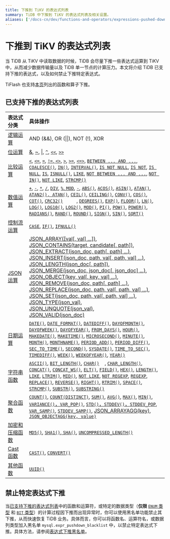 ```yaml
---
title: 下推到 TiKV 的表达式列表
summary: TiDB 中下推到 TiKV 的表达式列表及相关设置。
aliases: ['/docs-cn/dev/functions-and-operators/expressions-pushed-down/','/docs-cn/dev/reference/sql/functions-and-operators/expressions-pushed-down/']
---
```


# 下推到 TiKV 的表达式列表

当 TiDB 从 TiKV 中读取数据的时候，TiDB 会尽量下推一些表达式运算到 TiKV 中，从而减少数据传输量以及 TiDB 单一节点的计算压力。本文将介绍 TiDB 已支持下推的表达式，以及如何禁止下推特定表达式。

TiFlash 也支持[本页](/tiflash/tiflash-supported-pushdown-calculations.md)列出的函数和算子下推。

## 已支持下推的表达式列表

| 表达式分类 | 具体操作 |
| :-------------- | :------------------------------------- |
| [逻辑运算](/functions-and-operators/operators.md#逻辑操作符) | AND (&&), OR (&#124;&#124;), NOT (!), XOR |
| [位运算](/functions-and-operators/operators.md#操作符) | [&](https://dev.mysql.com/doc/refman/5.7/en/bit-functions.html#operator_bitwise-and), [~](https://dev.mysql.com/doc/refman/5.7/en/bit-functions.html#operator_bitwise-invert), [\|](https://dev.mysql.com/doc/refman/5.7/en/bit-functions.html#operator_bitwise-or), [`^`](https://dev.mysql.com/doc/refman/5.7/en/bit-functions.html#operator_bitwise-xor), [`<<`](https://dev.mysql.com/doc/refman/5.7/en/bit-functions.html#operator_left-shift), [`>>`](https://dev.mysql.com/doc/refman/5.7/en/bit-functions.html#operator_right-shift) |
| [比较运算](/functions-and-operators/operators.md#比较方法和操作符) | [`<`](https://dev.mysql.com/doc/refman/5.7/en/comparison-operators.html#operator_less-than), [`<=`](https://dev.mysql.com/doc/refman/5.7/en/comparison-operators.html#operator_less-than-or-equal), [`=`](https://dev.mysql.com/doc/refman/5.7/en/comparison-operators.html#operator_equal), [`!=`, `<>`](https://dev.mysql.com/doc/refman/5.7/en/comparison-operators.html#operator_not-equal), [`>`](https://dev.mysql.com/doc/refman/5.7/en/comparison-operators.html#operator_greater-than), [`>=`](https://dev.mysql.com/doc/refman/5.7/en/comparison-operators.html#operator_greater-than-or-equal), [`<=>`](https://dev.mysql.com/doc/refman/5.7/en/comparison-operators.html#operator_equal-to), [`BETWEEN ... AND ...`](https://dev.mysql.com/doc/refman/5.7/en/comparison-operators.html#operator_between), [`COALESCE()`](https://dev.mysql.com/doc/refman/5.7/en/comparison-operators.html#function_coalesce), [`IN()`](https://dev.mysql.com/doc/refman/5.7/en/comparison-operators.html#function_in), [`INTERVAL()`](https://dev.mysql.com/doc/refman/5.7/en/comparison-operators.html#function_interval), [`IS NOT NULL`](https://dev.mysql.com/doc/refman/5.7/en/comparison-operators.html#operator_is-not-null), [`IS NOT`](https://dev.mysql.com/doc/refman/5.7/en/comparison-operators.html#operator_is-not), [`IS NULL`](https://dev.mysql.com/doc/refman/5.7/en/comparison-operators.html#operator_is-null), [`IS`](https://dev.mysql.com/doc/refman/5.7/en/comparison-operators.html#operator_is), [`ISNULL()`](https://dev.mysql.com/doc/refman/5.7/en/comparison-operators.html#function_isnull), [`LIKE`](https://dev.mysql.com/doc/refman/5.7/en/string-comparison-functions.html#operator_like), [`NOT BETWEEN ... AND ...`](https://dev.mysql.com/doc/refman/5.7/en/comparison-operators.html#operator_not-between), [`NOT IN()`](https://dev.mysql.com/doc/refman/5.7/en/comparison-operators.html#function_not-in), [`NOT LIKE`](https://dev.mysql.com/doc/refman/5.7/en/string-comparison-functions.html#operator_not-like), [`STRCMP()`](https://dev.mysql.com/doc/refman/5.7/en/string-comparison-functions.html#function_strcmp) |
| [数值运算](/functions-and-operators/numeric-functions-and-operators.md) | [`+`](https://dev.mysql.com/doc/refman/5.7/en/arithmetic-functions.html#operator_plus), [`-`](https://dev.mysql.com/doc/refman/5.7/en/arithmetic-functions.html#operator_minus), [`*`](https://dev.mysql.com/doc/refman/5.7/en/arithmetic-functions.html#operator_times), [`/`](https://dev.mysql.com/doc/refman/5.7/en/arithmetic-functions.html#operator_divide), [`DIV`](https://dev.mysql.com/doc/refman/5.7/en/arithmetic-functions.html#operator_div), [`%`, `MOD`](https://dev.mysql.com/doc/refman/5.7/en/arithmetic-functions.html#operator_mod), [`-`](https://dev.mysql.com/doc/refman/5.7/en/arithmetic-functions.html#operator_unary-minus), [`ABS()`](https://dev.mysql.com/doc/refman/5.7/en/mathematical-functions.html#function_abs), [`ACOS()`](https://dev.mysql.com/doc/refman/5.7/en/mathematical-functions.html#function_acos), [`ASIN()`](https://dev.mysql.com/doc/refman/5.7/en/mathematical-functions.html#function_asin), [`ATAN()`](https://dev.mysql.com/doc/refman/5.7/en/mathematical-functions.html#function_atan), [`ATAN2(), ATAN()`](https://dev.mysql.com/doc/refman/5.7/en/mathematical-functions.html#function_atan2), [`CEIL()`](https://dev.mysql.com/doc/refman/5.7/en/mathematical-functions.html#function_ceil), [`CEILING()`](https://dev.mysql.com/doc/refman/5.7/en/mathematical-functions.html#function_ceiling), [`CONV()`](https://dev.mysql.com/doc/refman/5.7/en/mathematical-functions.html#function_conv), [`COS()`](https://dev.mysql.com/doc/refman/5.7/en/mathematical-functions.html#function_cos), [`COT()`](https://dev.mysql.com/doc/refman/5.7/en/mathematical-functions.html#function_cot), [`CRC32()`](https://dev.mysql.com/doc/refman/5.7/en/mathematical-functions.html#function_crc32)          , [`DEGREES()`](https://dev.mysql.com/doc/refman/5.7/en/mathematical-functions.html#function_degrees), [`EXP()`](https://dev.mysql.com/doc/refman/5.7/en/mathematical-functions.html#function_exp), [`FLOOR()`](https://dev.mysql.com/doc/refman/5.7/en/mathematical-functions.html#function_floor), [`LN()`](https://dev.mysql.com/doc/refman/5.7/en/mathematical-functions.html#function_ln), [`LOG()`](https://dev.mysql.com/doc/refman/5.7/en/mathematical-functions.html#function_log), [`LOG10()`](https://dev.mysql.com/doc/refman/5.7/en/mathematical-functions.html#function_log10), [`LOG2()`](https://dev.mysql.com/doc/refman/5.7/en/mathematical-functions.html#function_log2), [`MOD()`](https://dev.mysql.com/doc/refman/5.7/en/mathematical-functions.html#function_mod), [`PI()`](https://dev.mysql.com/doc/refman/5.7/en/mathematical-functions.html#function_pi), [`POW()`](https://dev.mysql.com/doc/refman/5.7/en/mathematical-functions.html#function_pow), [`POWER()`](https://dev.mysql.com/doc/refman/5.7/en/mathematical-functions.html#function_power), [`RADIANS()`](https://dev.mysql.com/doc/refman/5.7/en/mathematical-functions.html#function_radians), [`RAND()`](https://dev.mysql.com/doc/refman/5.7/en/mathematical-functions.html#function_rand), [`ROUND()`](https://dev.mysql.com/doc/refman/5.7/en/mathematical-functions.html#function_round), [`SIGN()`](https://dev.mysql.com/doc/refman/5.7/en/mathematical-functions.html#function_sign), [`SIN()`](https://dev.mysql.com/doc/refman/5.7/en/mathematical-functions.html#function_sin), [`SQRT()`](https://dev.mysql.com/doc/refman/5.7/en/mathematical-functions.html#function_sqrt) |
| [控制流运算](/functions-and-operators/control-flow-functions.md) | [`CASE`](https://dev.mysql.com/doc/refman/5.7/en/flow-control-functions.html#operator_case), [`IF()`](https://dev.mysql.com/doc/refman/5.7/en/flow-control-functions.html#function_if), [`IFNULL()`](https://dev.mysql.com/doc/refman/5.7/en/flow-control-functions.html#function_ifnull) |
| [JSON 运算](/functions-and-operators/json-functions.md) | [JSON_ARRAY([val[, val] ...])][json_array],<br/> [JSON_CONTAINS(target, candidate[, path])][json_contains],<br/> [JSON_EXTRACT(json_doc, path[, path] ...)][json_extract],<br/> [JSON_INSERT(json_doc, path, val[, path, val] ...)][json_insert],<br/> [JSON_LENGTH(json_doc[, path])][json_length],<br/> [JSON_MERGE(json_doc, json_doc[, json_doc] ...)][json_merge],<br/> [JSON_OBJECT(key, val[, key, val] ...)][json_object],<br/> [JSON_REMOVE(json_doc, path[, path] ...)][json_remove],<br/> [JSON_REPLACE(json_doc, path, val[, path, val] ...)][json_replace],<br/> [JSON_SET(json_doc, path, val[, path, val] ...)][json_set],<br/> [JSON_TYPE(json_val)][json_type],<br/> [JSON_UNQUOTE(json_val)][json_unquote],<br/> [JSON_VALID(json_doc)][json_valid] |
| [日期运算](/functions-and-operators/date-and-time-functions.md) | [`DATE()`](https://dev.mysql.com/doc/refman/5.7/en/date-and-time-functions.html#function_date), [`DATE_FORMAT()`](https://dev.mysql.com/doc/refman/5.7/en/date-and-time-functions.html#function_date-format), [`DATEDIFF()`](https://dev.mysql.com/doc/refman/5.7/en/date-and-time-functions.html#function_datediff), [`DAYOFMONTH()`](https://dev.mysql.com/doc/refman/5.7/en/date-and-time-functions.html#function_dayofmonth), [`DAYOFWEEK()`](https://dev.mysql.com/doc/refman/5.7/en/date-and-time-functions.html#function_dayofweek), [`DAYOFYEAR()`](https://dev.mysql.com/doc/refman/5.7/en/date-and-time-functions.html#function_dayofyear), [`FROM_DAYS()`](https://dev.mysql.com/doc/refman/5.7/en/date-and-time-functions.html#function_from-days), [`HOUR()`](https://dev.mysql.com/doc/refman/5.7/en/date-and-time-functions.html#function_hour), [`MAKEDATE()`](https://dev.mysql.com/doc/refman/5.7/en/date-and-time-functions.html#function_makedate), [`MAKETIME()`](https://dev.mysql.com/doc/refman/5.7/en/date-and-time-functions.html#function_maketime), [`MICROSECOND()`](https://dev.mysql.com/doc/refman/5.7/en/date-and-time-functions.html#function_microsecond), [`MINUTE()`](https://dev.mysql.com/doc/refman/5.7/en/date-and-time-functions.html#function_minute), [`MONTH()`](https://dev.mysql.com/doc/refman/5.7/en/date-and-time-functions.html#function_month), [`MONTHNAME()`](https://dev.mysql.com/doc/refman/5.7/en/date-and-time-functions.html#function_monthname), [`PERIOD_ADD()`](https://dev.mysql.com/doc/refman/5.7/en/date-and-time-functions.html#function_period-add), [`PERIOD_DIFF()`](https://dev.mysql.com/doc/refman/5.7/en/date-and-time-functions.html#function_period-diff), [`SEC_TO_TIME()`](https://dev.mysql.com/doc/refman/5.7/en/date-and-time-functions.html#function_sec-to-time), [`SECOND()`](https://dev.mysql.com/doc/refman/5.7/en/date-and-time-functions.html#function_second), [`SYSDATE()`](https://dev.mysql.com/doc/refman/5.7/en/date-and-time-functions.html#function_sysdate), [`TIME_TO_SEC()`](https://dev.mysql.com/doc/refman/5.7/en/date-and-time-functions.html#function_time-to-sec), [`TIMEDIFF()`](https://dev.mysql.com/doc/refman/5.7/en/date-and-time-functions.html#function_timediff), [`WEEK()`](https://dev.mysql.com/doc/refman/5.7/en/date-and-time-functions.html#function_week), [`WEEKOFYEAR()`](https://dev.mysql.com/doc/refman/5.7/en/date-and-time-functions.html#function_weekofyear), [`YEAR()`](https://dev.mysql.com/doc/refman/5.7/en/date-and-time-functions.html#function_year) |
| [字符串函数](/functions-and-operators/string-functions.md) | [`ASCII()`](https://dev.mysql.com/doc/refman/5.7/en/string-functions.html#function_ascii), [`BIT_LENGTH()`](https://dev.mysql.com/doc/refman/5.7/en/string-functions.html#function_bit-length), [`CHAR()`](https://dev.mysql.com/doc/refman/5.7/en/string-functions.html#function_char)    , [`CHAR_LENGTH()`](https://dev.mysql.com/doc/refman/5.7/en/string-functions.html#function_char-length), [`CONCAT()`](https://dev.mysql.com/doc/refman/5.7/en/string-functions.html#function_concat), [`CONCAT_WS()`](https://dev.mysql.com/doc/refman/5.7/en/string-functions.html#function_concat-ws), [`ELT()`](https://dev.mysql.com/doc/refman/5.7/en/string-functions.html#function_elt), [`FIELD()`](https://dev.mysql.com/doc/refman/5.7/en/string-functions.html#function_field), [`HEX()`](https://dev.mysql.com/doc/refman/5.7/en/string-functions.html#function_hex), [`LENGTH()`](https://dev.mysql.com/doc/refman/5.7/en/string-functions.html#function_length), [`LIKE`](https://dev.mysql.com/doc/refman/5.7/en/string-comparison-functions.html#operator_like), [`LTRIM()`](https://dev.mysql.com/doc/refman/5.7/en/string-functions.html#function_ltrim), [`MID()`](https://dev.mysql.com/doc/refman/5.7/en/string-functions.html#function_mid), [`NOT LIKE`](https://dev.mysql.com/doc/refman/5.7/en/string-comparison-functions.html#operator_not-like), [`NOT REGEXP`](https://dev.mysql.com/doc/refman/5.7/en/regexp.html#operator_not-regexp), [`REGEXP`](https://dev.mysql.com/doc/refman/5.7/en/regexp.html#operator_regexp), [`REPLACE()`](https://dev.mysql.com/doc/refman/5.7/en/string-functions.html#function_replace), [`REVERSE()`](https://dev.mysql.com/doc/refman/5.7/en/string-functions.html#function_reverse), [`RIGHT()`](https://dev.mysql.com/doc/refman/5.7/en/string-functions.html#function_right), [`RTRIM()`](https://dev.mysql.com/doc/refman/5.7/en/string-functions.html#function_rtrim), [`SPACE()`](https://dev.mysql.com/doc/refman/5.7/en/string-functions.html#function_space), [`STRCMP()`](https://dev.mysql.com/doc/refman/5.7/en/string-comparison-functions.html#function_strcmp), [`SUBSTR()`](https://dev.mysql.com/doc/refman/5.7/en/string-functions.html#function_substr), [`SUBSTRING()`](https://dev.mysql.com/doc/refman/5.7/en/string-functions.html#function_substring) |
| [聚合函数](/functions-and-operators/aggregate-group-by-functions.md#group-by-聚合函数) | [`COUNT()`](https://dev.mysql.com/doc/refman/5.7/en/aggregate-functions.html#function_count), [`COUNT(DISTINCT)`](https://dev.mysql.com/doc/refman/5.7/en/aggregate-functions.html#function_count-distinct), [`SUM()`](https://dev.mysql.com/doc/refman/5.7/en/aggregate-functions.html#function_sum), [`AVG()`](https://dev.mysql.com/doc/refman/5.7/en/aggregate-functions.html#function_avg), [`MAX()`](https://dev.mysql.com/doc/refman/5.7/en/aggregate-functions.html#function_max), [`MIN()`](https://dev.mysql.com/doc/refman/5.7/en/aggregate-functions.html#function_min), [`VARIANCE()`，`VAR_POP()`](https://dev.mysql.com/doc/refman/5.7/en/aggregate-functions.html#function_var-pop), [`STD()`，`STDDEV()`，`STDDEV_POP`](https://dev.mysql.com/doc/refman/5.7/en/aggregate-functions.html#function_std), [`VAR_SAMP()`](https://dev.mysql.com/doc/refman/5.7/en/aggregate-functions.html#function_var-samp), [`STDDEV_SAMP()`](https://dev.mysql.com/doc/refman/5.7/en/aggregate-functions.html#function_stddev-samp), [JSON_ARRAYAGG(key)][json_arrayagg], [`JSON_OBJECTAGG(key, value)`](https://dev.mysql.com/doc/refman/5.7/en/aggregate-functions.html#function_json-objectagg) |
| [加密和压缩函数](/functions-and-operators/encryption-and-compression-functions.md#加密和压缩函数) | [`MD5()`](https://dev.mysql.com/doc/refman/5.7/en/encryption-functions.html#function_md5), [`SHA1()`, `SHA()`](https://dev.mysql.com/doc/refman/5.7/en/encryption-functions.html#function_sha1), [`UNCOMPRESSED_LENGTH()`](https://dev.mysql.com/doc/refman/5.7/en/encryption-functions.html#function_uncompressed-length) |
| [Cast 函数](/functions-and-operators/cast-functions-and-operators.md#cast-函数和操作符) | [`CAST()`](https://dev.mysql.com/doc/refman/5.7/en/cast-functions.html#function_cast), [`CONVERT()`](https://dev.mysql.com/doc/refman/5.7/en/cast-functions.html#function_convert) |
| [其他函数](/functions-and-operators/miscellaneous-functions.md#支持的函数) | [`UUID()`](https://dev.mysql.com/doc/refman/5.7/en/miscellaneous-functions.html#function_uuid) |

## 禁止特定表达式下推

当[已支持下推的表达式列表](#已支持下推的表达式列表)中的函数和运算符，或特定的数据类型（**仅限** [`ENUM` 类型](/data-type-string.md#enum-类型) 和 [`BIT` 类型](/data-type-numeric.md#bit-类型)）的计算过程因下推而出现异常时，你可以使用黑名单功能禁止其下推，从而快速恢复 TiDB 业务。具体而言，你可以将函数名、运算符名，或数据列类型加入黑名单 `mysql.expr_pushdown_blacklist` 中，以禁止特定表达式下推。具体方法，请参阅[表达式下推黑名单](/blocklist-control-plan.md#禁止特定表达式下推)。

[json_extract]: https://dev.mysql.com/doc/refman/5.7/en/json-search-functions.html#function_json-extract

[json_short_extract]: https://dev.mysql.com/doc/refman/5.7/en/json-search-functions.html#operator_json-column-path

[json_short_extract_unquote]: https://dev.mysql.com/doc/refman/5.7/en/json-search-functions.html#operator_json-inline-path

[json_unquote]: https://dev.mysql.com/doc/refman/5.7/en/json-modification-functions.html#function_json-unquote

[json_type]: https://dev.mysql.com/doc/refman/5.7/en/json-attribute-functions.html#function_json-type

[json_set]: https://dev.mysql.com/doc/refman/5.7/en/json-modification-functions.html#function_json-set

[json_insert]: https://dev.mysql.com/doc/refman/5.7/en/json-modification-functions.html#function_json-insert

[json_replace]: https://dev.mysql.com/doc/refman/5.7/en/json-modification-functions.html#function_json-replace

[json_remove]: https://dev.mysql.com/doc/refman/5.7/en/json-modification-functions.html#function_json-remove

[json_merge]: https://dev.mysql.com/doc/refman/5.7/en/json-modification-functions.html#function_json-merge

[json_merge_preserve]: https://dev.mysql.com/doc/refman/5.7/en/json-modification-functions.html#function_json-merge-preserve

[json_object]: https://dev.mysql.com/doc/refman/5.7/en/json-creation-functions.html#function_json-object

[json_array]: https://dev.mysql.com/doc/refman/5.7/en/json-creation-functions.html#function_json-array

[json_keys]: https://dev.mysql.com/doc/refman/5.7/en/json-search-functions.html#function_json-keys

[json_length]: https://dev.mysql.com/doc/refman/5.7/en/json-attribute-functions.html#function_json-length

[json_valid]: https://dev.mysql.com/doc/refman/5.7/en/json-attribute-functions.html#function_json-valid

[json_quote]: https://dev.mysql.com/doc/refman/5.7/en/json-creation-functions.html#function_json-quote

[json_contains]: https://dev.mysql.com/doc/refman/5.7/en/json-search-functions.html#function_json-contains

[json_contains_path]: https://dev.mysql.com/doc/refman/5.7/en/json-search-functions.html#function_json-contains-path

[json_arrayagg]:https://dev.mysql.com/doc/refman/5.7/en/aggregate-functions.html#function_json-arrayagg

[json_depth]: https://dev.mysql.com/doc/refman/5.7/en/json-attribute-functions.html#function_json-depth
